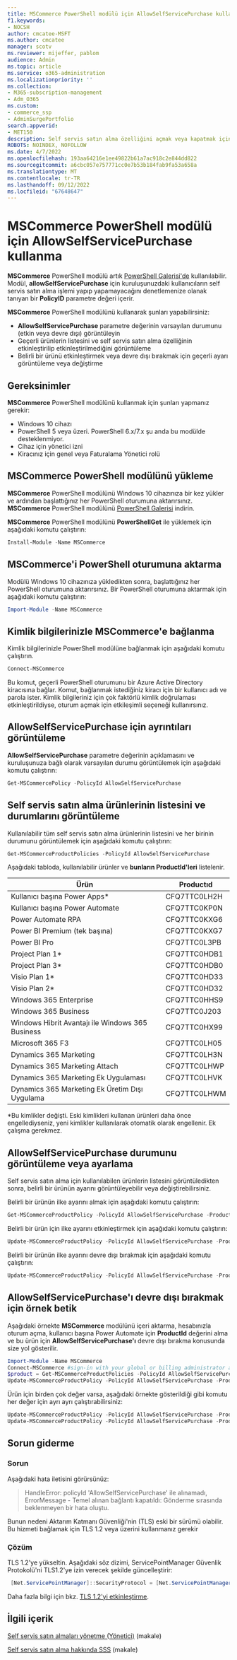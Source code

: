 ```yaml
---
title: MSCommerce PowerShell modülü için AllowSelfServicePurchase kullanma
f1.keywords:
- NOCSH
author: cmcatee-MSFT
ms.author: cmcatee
manager: scotv
ms.reviewer: mijeffer, pablom
audience: Admin
ms.topic: article
ms.service: o365-administration
ms.localizationpriority: ''
ms.collection:
- M365-subscription-management
- Adm_O365
ms.custom:
- commerce_ssp
- AdminSurgePortfolio
search.appverid:
- MET150
description: Self servis satın alma özelliğini açmak veya kapatmak için AllowSelfServicePurchase PowerShell cmdlet'ini kullanmayı öğrenin.
ROBOTS: NOINDEX, NOFOLLOW
ms.date: 4/7/2022
ms.openlocfilehash: 193aa64216e1ee49822b61a7ac918c2e844dd822
ms.sourcegitcommit: a6cbc057e757771cc0e7b53b184fab9fa53a658a
ms.translationtype: MT
ms.contentlocale: tr-TR
ms.lasthandoff: 09/12/2022
ms.locfileid: "67648647"
---
```

# <a name="use-allowselfservicepurchase-for-the-mscommerce-powershell-module"></a>MSCommerce PowerShell modülü için AllowSelfServicePurchase kullanma

**MSCommerce** PowerShell modülü artık [PowerShell Galerisi'de](https://aka.ms/allowselfservicepurchase-powershell-gallery) kullanılabilir. Modül, **allowSelfServicePurchase** için kuruluşunuzdaki kullanıcıların self servis satın alma işlemi yapıp yapamayacağını denetlemenize olanak tanıyan bir **PolicyID** parametre değeri içerir.

**MSCommerce** PowerShell modülünü kullanarak şunları yapabilirsiniz:

- **AllowSelfServicePurchase** parametre değerinin varsayılan durumunu (etkin veya devre dışı) görüntüleyin
- Geçerli ürünlerin listesini ve self servis satın alma özelliğinin etkinleştirilip etkinleştirilmediğini görüntüleme
- Belirli bir ürünü etkinleştirmek veya devre dışı bırakmak için geçerli ayarı görüntüleme veya değiştirme

## <a name="requirements"></a>Gereksinimler

**MSCommerce** PowerShell modülünü kullanmak için şunları yapmanız gerekir:

- Windows 10 cihazı
- PowerShell 5 veya üzeri. PowerShell 6.x/7.x şu anda bu modülde desteklenmiyor.
- Cihaz için yönetici izni
- Kiracınız için genel veya Faturalama Yönetici rolü

## <a name="install-the-mscommerce-powershell-module"></a>MSCommerce PowerShell modülünü yükleme

**MSCommerce** PowerShell modülünü Windows 10 cihazınıza bir kez yükler ve ardından başlattığınız her PowerShell oturumuna aktarırsınız. **MSCommerce** PowerShell modülünü [PowerShell Galerisi](https://aka.ms/allowselfservicepurchase-powershell-gallery) indirin.

**MSCommerce** PowerShell modülünü **PowerShellGet** ile yüklemek için aşağıdaki komutu çalıştırın:

```powershell
Install-Module -Name MSCommerce
```

## <a name="import-mscommerce-into-the-powershell-session"></a>MSCommerce'i PowerShell oturumuna aktarma

Modülü Windows 10 cihazınıza yükledikten sonra, başlattığınız her PowerShell oturumuna aktarırsınız. Bir PowerShell oturumuna aktarmak için aşağıdaki komutu çalıştırın:

```powershell
Import-Module -Name MSCommerce
```

## <a name="connect-to-mscommerce-with-your-credentials"></a>Kimlik bilgilerinizle MSCommerce'e bağlanma

Kimlik bilgilerinizle PowerShell modülüne bağlanmak için aşağıdaki komutu çalıştırın.

```powershell
Connect-MSCommerce
```

Bu komut, geçerli PowerShell oturumunu bir Azure Active Directory kiracısına bağlar. Komut, bağlanmak istediğiniz kiracı için bir kullanıcı adı ve parola ister. Kimlik bilgileriniz için çok faktörlü kimlik doğrulaması etkinleştirildiyse, oturum açmak için etkileşimli seçeneği kullanırsınız.

## <a name="view-details-for-allowselfservicepurchase"></a>AllowSelfServicePurchase için ayrıntıları görüntüleme

**AllowSelfServicePurchase** parametre değerinin açıklamasını ve kuruluşunuza bağlı olarak varsayılan durumu görüntülemek için aşağıdaki komutu çalıştırın:

```powershell
Get-MSCommercePolicy -PolicyId AllowSelfServicePurchase
```

## <a name="view-a-list-of-self-service-purchase-products-and-their-status"></a>Self servis satın alma ürünlerinin listesini ve durumlarını görüntüleme

Kullanılabilir tüm self servis satın alma ürünlerinin listesini ve her birinin durumunu görüntülemek için aşağıdaki komutu çalıştırın:

```powershell
Get-MSCommerceProductPolicies -PolicyId AllowSelfServicePurchase
```

Aşağıdaki tabloda, kullanılabilir ürünler ve **bunların ProductId'leri** listelenir.

| Ürün | Productıd |
|-----------------------------|--------------|
| Kullanıcı başına Power Apps* | CFQ7TTC0LH2H |
| Kullanıcı başına Power Automate | CFQ7TTC0KP0N |
| Power Automate RPA | CFQ7TTC0KXG6  |
| Power BI Premium (tek başına) | CFQ7TTC0KXG7  |
| Power BI Pro | CFQ7TTC0L3PB |
| Project Plan 1* | CFQ7TTC0HDB1 |
| Project Plan 3* | CFQ7TTC0HDB0 |
| Visio Plan 1* | CFQ7TTC0HD33 |
| Visio Plan 2* | CFQ7TTC0HD32 |
| Windows 365 Enterprise | CFQ7TTC0HHS9 |
| Windows 365 Business | CFQ7TTC0J203 |
| Windows Hibrit Avantajı ile Windows 365 Business | CFQ7TTC0HX99 |
| Microsoft 365 F3 | CFQ7TTC0LH05 |
| Dynamics 365 Marketing | CFQ7TTC0LH3N |
| Dynamics 365 Marketing Attach | CFQ7TTC0LHWP | 
| Dynamics 365 Marketing Ek Uygulaması | CFQ7TTC0LHVK |
| Dynamics 365 Marketing Ek Üretim Dışı Uygulama | CFQ7TTC0LHWM |

*Bu kimlikler değişti. Eski kimlikleri kullanan ürünleri daha önce engellediyseniz, yeni kimlikler kullanılarak otomatik olarak engellenir. Ek çalışma gerekmez.

## <a name="view-or-set-the-status-for-allowselfservicepurchase"></a>AllowSelfServicePurchase durumunu görüntüleme veya ayarlama

Self servis satın alma için kullanılabilen ürünlerin listesini görüntüledikten sonra, belirli bir ürünün ayarını görüntüleyebilir veya değiştirebilirsiniz.

Belirli bir ürünün ilke ayarını almak için aşağıdaki komutu çalıştırın:

```powershell
Get-MSCommerceProductPolicy -PolicyId AllowSelfServicePurchase -ProductId CFQ7TTC0KP0N
```

Belirli bir ürün için ilke ayarını etkinleştirmek için aşağıdaki komutu çalıştırın:

```powershell
Update-MSCommerceProductPolicy -PolicyId AllowSelfServicePurchase -ProductId CFQ7TTC0KP0N -Enabled $True
```

Belirli bir ürünün ilke ayarını devre dışı bırakmak için aşağıdaki komutu çalıştırın:

```powershell
Update-MSCommerceProductPolicy -PolicyId AllowSelfServicePurchase -ProductId CFQ7TTC0KP0N -Enabled $False
```

## <a name="example-script-to-disable-allowselfservicepurchase"></a>AllowSelfServicePurchase'ı devre dışı bırakmak için örnek betik

Aşağıdaki örnekte **MSCommerce** modülünü içeri aktarma, hesabınızla oturum açma, kullanıcı başına Power Automate için **ProductId** değerini alma ve bu ürün için **AllowSelfServicePurchase'ı** devre dışı bırakma konusunda size yol gösterilir.

```powershell
Import-Module -Name MSCommerce
Connect-MSCommerce #sign-in with your global or billing administrator account when prompted
$product = Get-MSCommerceProductPolicies -PolicyId AllowSelfServicePurchase | where {$_.ProductName -match 'Power Automate per user'}
Update-MSCommerceProductPolicy -PolicyId AllowSelfServicePurchase -ProductId $product.ProductID -Enabled $false
```

Ürün için birden çok değer varsa, aşağıdaki örnekte gösterildiği gibi komutu her değer için ayrı ayrı çalıştırabilirsiniz:

```powershell
Update-MSCommerceProductPolicy -PolicyId AllowSelfServicePurchase -ProductId $product[0].ProductID -Enabled $false
Update-MSCommerceProductPolicy -PolicyId AllowSelfServicePurchase -ProductId $product[1].ProductID -Enabled $false
```

## <a name="troubleshooting"></a>Sorun giderme

### <a name="problem"></a>Sorun

Aşağıdaki hata iletisini görürsünüz:

> HandleError: policyId 'AllowSelfServicePurchase' ile alınamadı, ErrorMessage - Temel alınan bağlantı kapatıldı: Gönderme sırasında beklenmeyen bir hata oluştu.

Bunun nedeni Aktarım Katmanı Güvenliği'nin (TLS) eski bir sürümü olabilir. Bu hizmeti bağlamak için TLS 1.2 veya üzerini kullanmanız gerekir

### <a name="solution"></a>Çözüm

TLS 1.2'ye yükseltin. Aşağıdaki söz dizimi, ServicePointManager Güvenlik Protokolü'ni TLS1.2'ye izin verecek şekilde güncelleştirir:

```powershell
 [Net.ServicePointManager]::SecurityProtocol = [Net.ServicePointManager]::SecurityProtocol -bor [Net.SecurityProtocolType]::Tls12
```

Daha fazla bilgi için bkz. [TLS 1.2'yi etkinleştirme](/mem/configmgr/core/plan-design/security/enable-tls-1-2).

<!--
## Uninstall the MSCommerce module

Before you uninstall the MSCommerce module, close your current PowerShell session, then open a new session with admin rights.

To remove the **MSCommerce** PowerShell module from your computer, run the following command:

```powershell
Uninstall-Module -Name MSCommerce
```-->

## <a name="related-content"></a>İlgili içerik

[Self servis satın almaları yönetme (Yönetici)](manage-self-service-purchases-admins.md) (makale)

[Self servis satın alma hakkında SSS](self-service-purchase-faq.yml) (makale)
